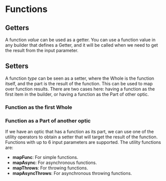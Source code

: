 # Functions

##	Getters

A function *value* can be used as a getter. You can use a function value in any builder that defines a Getter, and it will be called when we need to get the result from the input parameter.

## Setters

A function *type* can be seen as a setter, where the Whole is the function itself, and the part is the result of the function. This can be used to map over function results. There are two cases here: having a function as the first item in the builder, or having a function as the Part of other optic.

### Function as the first Whole



### Function as a Part of another optic

If we have an optic that has a function as its part, we can use one of the utility operators to obtain a setter that will target the result of the function. Functions with up to 6 input parameters are supported. The utility functions are:

- **mapFunc**: For simple functions.
- **mapAsync**: For asynchronous functions.
- **mapThrows**: For throwing functions.
- **mapAsyncThrows**: For asynchronous throwing functions. 
